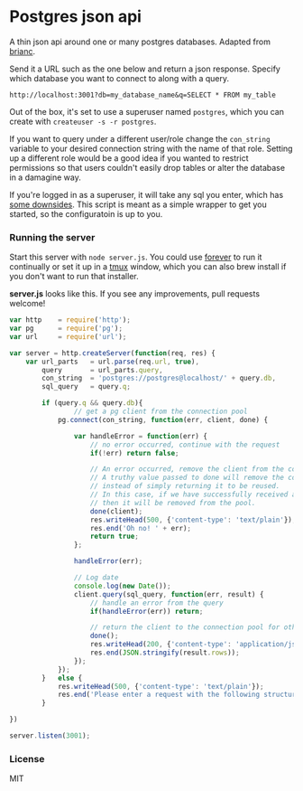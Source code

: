 Postgres json api
===

A thin json api around one or many postgres databases. Adapted from [brianc](https://github.com/brianc/node-postgres/wiki/Example).

Send it a URL such as the one below and return a json response. Specify which database you want to connect to along with a query. 

````
http://localhost:3001?db=my_database_name&q=SELECT * FROM my_table
````

Out of the box, it's set to use a superuser named `postgres`, which you can create with `createuser -s -r postgres`.

If you want to query under a different user/role change the `con_string` variable to your desired connection string with the name of that role. Setting up a different role would be a good idea if you wanted to restrict permissions so that users couldn't easily drop tables or alter the database in a damagine way.

If you're logged in as a superuser, it will take any sql you enter, which has [some downsides](http://xkcd.com/327/). This script is meant as a simple wrapper to get you started, so the configuratoin is up to you.

### Running the server

Start this server with `node server.js`. You could use [forever](https://github.com/foreverjs/forever) to run it continually or set it up in a [tmux](http://tmux.sourceforge.net/) window, which you can also brew install if you don't want to run that installer.


**server.js** looks like this. If you see any improvements, pull requests welcome!

````js
var http 	= require('http');
var pg 		= require('pg');
var url 	= require('url');

var server = http.createServer(function(req, res) {
	var url_parts 	= url.parse(req.url, true),
		query 		= url_parts.query,
		con_string	= 'postgres://postgres@localhost/' + query.db,
		sql_query 	= query.q;

		if (query.q && query.db){
				// get a pg client from the connection pool
			pg.connect(con_string, function(err, client, done) {

				var handleError = function(err) {
					// no error occurred, continue with the request
					if(!err) return false;

					// An error occurred, remove the client from the connection pool.
					// A truthy value passed to done will remove the connection from the pool
					// instead of simply returning it to be reused.
					// In this case, if we have successfully received a client (truthy)
					// then it will be removed from the pool.
					done(client);
					res.writeHead(500, {'content-type': 'text/plain'});
					res.end('Oh no! ' + err);
					return true;
				};

				handleError(err);

				// Log date
				console.log(new Date()); 
				client.query(sql_query, function(err, result) {
					// handle an error from the query
					if(handleError(err)) return;

					// return the client to the connection pool for other requests to reuse
					done();
					res.writeHead(200, {'content-type': 'application/json'});
					res.end(JSON.stringify(result.rows));
				});
			});
		}	else {
			res.writeHead(500, {'content-type': 'text/plain'});
			res.end('Please enter a request with the following structure. Replace values in <> with your values: ?db=<database_name>&q=SELECT * FROM <tablename>');
		}

})

server.listen(3001);
````

### License

MIT
